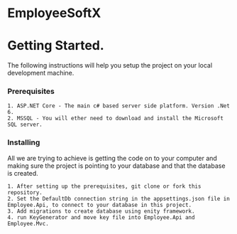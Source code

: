 # EmployeeSoftX

# Getting Started. 
The following instructions will help you setup the project on your local development machine.
### Prerequisites
	1. ASP.NET Core - The main c# based server side platform. Version .Net 6.
	2. MSSQL - You will ether need to download and install the Microsoft SQL server.
	
### Installing
All we are trying to achieve is getting the code on to your computer and making sure the project is pointing to your database and that the database is created.

	1. After setting up the prerequisites, git clone or fork this repository.
	2. Set the DefaultDb connection string in the appsettings.json file in Employee.Api, to connect to your database in this project.
	3. Add migrations to create database using enity framework.
	4. run KeyGenerator and move key file into Employee.Api and Employee.Mvc.
